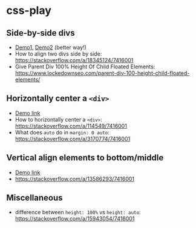 # css-play

## Side-by-side divs
* [Demo1](demo/01a.html), [Demo2](demo/01b.html) (better way!)
* How to align two divs side by side: https://stackoverflow.com/a/18345124/7416001
* Give Parent Div 100% Height Of Child Floated Elements: https://www.lockedownseo.com/parent-div-100-height-child-floated-elements/

## Horizontally center a `<div>`
* [Demo link](demo/02.html)
* How to horizontally center a `<div>`: https://stackoverflow.com/a/114549/7416001
* What does `auto` do in `margin: 0 auto`: https://stackoverflow.com/a/3170774/7416001

## Vertical align elements to bottom/middle
* [Demo link](demo/03.html)
* https://stackoverflow.com/a/13586293/7416001

## Miscellaneous
* difference between `height: 100%` vs `height: auto`: https://stackoverflow.com/a/15943054/7416001
